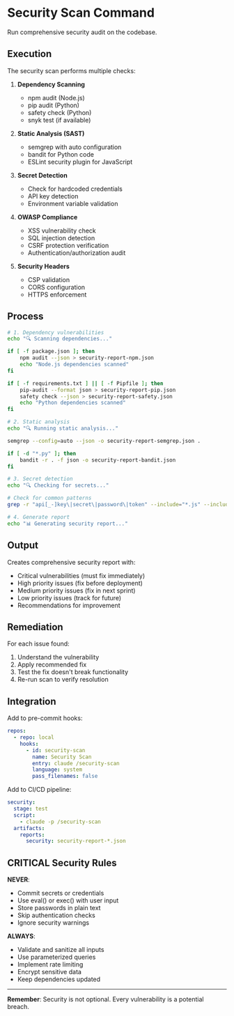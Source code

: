 # Security Scan Command

Run comprehensive security audit on the codebase.

## Execution

The security scan performs multiple checks:

1. **Dependency Scanning**
   - npm audit (Node.js)
   - pip audit (Python)
   - safety check (Python)
   - snyk test (if available)

2. **Static Analysis (SAST)**
   - semgrep with auto configuration
   - bandit for Python code
   - ESLint security plugin for JavaScript

3. **Secret Detection**
   - Check for hardcoded credentials
   - API key detection
   - Environment variable validation

4. **OWASP Compliance**
   - XSS vulnerability check
   - SQL injection detection
   - CSRF protection verification
   - Authentication/authorization audit

5. **Security Headers**
   - CSP validation
   - CORS configuration
   - HTTPS enforcement

## Process

```bash
# 1. Dependency vulnerabilities
echo "🔍 Scanning dependencies..."

if [ -f package.json ]; then
    npm audit --json > security-report-npm.json
    echo "Node.js dependencies scanned"
fi

if [ -f requirements.txt ] || [ -f Pipfile ]; then
    pip-audit --format json > security-report-pip.json
    safety check --json > security-report-safety.json
    echo "Python dependencies scanned"
fi

# 2. Static analysis
echo "🔍 Running static analysis..."

semgrep --config=auto --json -o security-report-semgrep.json .

if [ -d "*.py" ]; then
    bandit -r . -f json -o security-report-bandit.json
fi

# 3. Secret detection
echo "🔍 Checking for secrets..."

# Check for common patterns
grep -r "api[_-]key\|secret\|password\|token" --include="*.js" --include="*.py" --include="*.env*" . > potential-secrets.txt

# 4. Generate report
echo "📊 Generating security report..."
```

## Output

Creates comprehensive security report with:
- Critical vulnerabilities (must fix immediately)
- High priority issues (fix before deployment)
- Medium priority issues (fix in next sprint)
- Low priority issues (track for future)
- Recommendations for improvement

## Remediation

For each issue found:
1. Understand the vulnerability
2. Apply recommended fix
3. Test the fix doesn't break functionality
4. Re-run scan to verify resolution

## Integration

Add to pre-commit hooks:
```yaml
repos:
  - repo: local
    hooks:
      - id: security-scan
        name: Security Scan
        entry: claude /security-scan
        language: system
        pass_filenames: false
```

Add to CI/CD pipeline:
```yaml
security:
  stage: test
  script:
    - claude -p /security-scan
  artifacts:
    reports:
      security: security-report-*.json
```

## CRITICAL Security Rules

**NEVER**:
- Commit secrets or credentials
- Use eval() or exec() with user input
- Store passwords in plain text
- Skip authentication checks
- Ignore security warnings

**ALWAYS**:
- Validate and sanitize all inputs
- Use parameterized queries
- Implement rate limiting
- Encrypt sensitive data
- Keep dependencies updated

---

**Remember**: Security is not optional. Every vulnerability is a potential breach.
